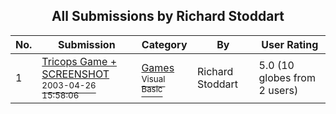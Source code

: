 ﻿<div align="center">

## All Submissions by Richard Stoddart

</div>

No.  | Submission | Category | By   | User Rating
---- | ---------- | -------- | ---- | -----------
1 | [Tricops Game \+ SCREENSHOT<br /><sup>2003-04-26 15:58:06</sup>](https://github.com/Planet-Source-Code/richard-stoddart-tricops-game-screenshot__1-51180) | [Games<br /><sup>Visual Basic</sup>](../ByCategory/games__1-38.md) | Richard Stoddart | 5.0 (10 globes from 2 users)
